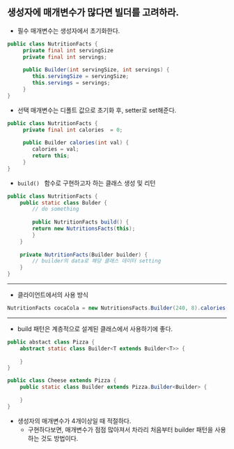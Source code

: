 ## 생성자에 매개변수가 많다면 빌더를 고려하라.
*  필수 매개변수는 생성자에서 초기화한다.
``` JAVA
public class NutritionFacts {
	 private final int servingSize
	 private final int servings;
	 
	 public Builder(int servingSize, int servings) {
	 	this.servingSize = servingSize;
		this.servings = servings;
	 }
}
```

* 선택 매개변수는 디폴트 값으로 초기화 후, setter로 set해준다.
```JAVA
public class NutritionFacts {
	 private final int calories  = 0;
	 
	 public Builder calories(int val) {
	 	calories = val;
		return this;
	 }
}
```

*  ```build() ``` 함수로 구현하고자 하는 클래스 생성 및 리턴

``` JAVA
public class NutritionFacts {
	public static class Bulder {
		// do something
		
		public NutritionFacts build() {
		return new NutritionsFacts(this);
		}
	}	
	
	private NutritionFacts(Builder builder) {
		// builder의 data로 해당 클래스 데이터 setting
	}
} 
```
---

*  클라이언트에서의 사용 방식
```JAVA
NutritionFacts cocaCola = new NutritionsFacts.Builder(240, 8).calories(100).sodium(35).build();
```
---
* build 패턴은 계층적으로 설계된 클래스에서 사용하기에 좋다.

```JAVA
public abstact class Pizza {
	abstract static class Builder<T extends Builder<T>> {
	
	}
}

public class Cheese extends Pizza {
	public static class Builder extends Pizza.Builder<Builder> {
	
	}
}
```

* 생성자의 매개변수가 4개이상일 때 적절하다.
  * 구현하다보면, 매개변수가 점점 많아져서 차라리 처음부터 builder 패턴을 사용하는 것도 방법이다.
